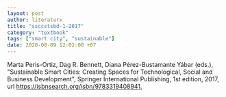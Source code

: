 ```yaml
---
layout: post
author: literaturx
title: "ssccstsbd-1-2017"
category: "textbook"
tags: ["smart city", "sustainable"]
date: 2020-08-09 12:02:00 +07
---
```


Marta Peris-Ortiz, Dag R. Bennett, Diana  Pérez-Bustamante Yábar (eds.), "Sustainable Smart Cities: Creating Spaces for Technological, Social and Business Development", Springer International Publishing, 1st edition, 2017, url <https://isbnsearch.org/isbn/9783319408941>[.](https://drive.google.com/file/d/1hBMuFw3jyS63IkWFdnmVve-1LRpXyMMN/view?usp=sharing)
